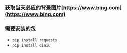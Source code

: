 ### 获取当天必应的背景图片[https://www.bing.com](https://www.bing.com)

### 需要安装的包
- `pip install requests`
- `pip install qiniu`